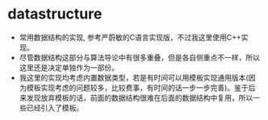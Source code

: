# datastructure
- 常用数据结构的实现, 参考严蔚敏的C语言实现版，不过我这里使用C++实现。
- 尽管数据结构这部分与算法导论中有很多重叠，但是各自侧重点不一样，所以这里还是决定单独作为一部份。
- 我这里的实现均考虑内置数据类型，若是有时间可以用模板实现通用版本(因为模板实现考虑的问题较多，比较费事，有时间的话一步一步完善)。鉴于后来发现放弃模板的话，前面的数据结构很难在后面的数据结构中复用，所以一些已经引入了模板。
